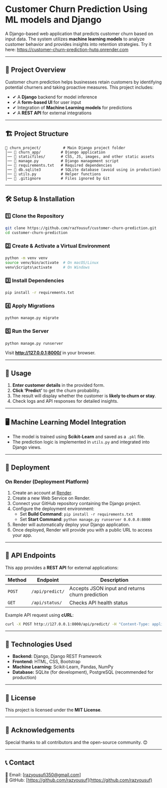 # Customer Churn Prediction Using ML models and Django

A Django-based web application that predicts customer churn based on input data. The system utilizes **machine learning models** to analyze customer behavior and provides insights into retention strategies. Try it here: https://customer-churn-prediction-hutq.onrender.com

---

## 🚀 Project Overview

Customer churn prediction helps businesses retain customers by identifying potential churners and taking proactive measures. This project includes:
- ✔ A **Django** backend for model inference
- ✔ A **form-based UI** for user input
- ✔ Integration of **Machine Learning models** for predictions
- ✔ A **REST API** for external integrations

---

## 🏗 Project Structure

```
📂 churn_project/          # Main Django project folder
│── 📂 churn_app/         # Django application
│── 📂 staticfiles/       # CSS, JS, images, and other static assets
│── 📄 manage.py          # Django management script
│── 📄 requirements.txt   # Required dependencies
│── 📄 db.sqlite3         # SQLite database (avoid using in production)
│── 📄 utils.py           # Helper functions
│── 📄 .gitignore         # Files ignored by Git
```

---

## 🛠 Setup & Installation

### 1️⃣ Clone the Repository
```bash
git clone https://github.com/razYousuf/customer-churn-prediction.git
cd customer-churn-prediction
```

### 2️⃣ Create & Activate a Virtual Environment
```bash
python -m venv venv  
source venv/bin/activate  # On macOS/Linux
venv\Scripts\activate     # On Windows
```

### 3️⃣ Install Dependencies
```bash
pip install -r requirements.txt
```

### 4️⃣ Apply Migrations
```bash
python manage.py migrate
```

### 5️⃣ Run the Server
```bash
python manage.py runserver
```
Visit **http://127.0.0.1:8000/** in your browser.

---

## 🎯 Usage
1. **Enter customer details** in the provided form.
2. **Click ‘Predict’** to get the churn probability.
3. The result will display whether the customer is **likely to churn or stay**.
4. Check logs and API responses for detailed insights.

---

## 🖥 Machine Learning Model Integration
- The model is trained using **Scikit-Learn** and saved as a `.pkl` file.
- The prediction logic is implemented in `utils.py` and integrated into Django views.

---

## 🚀 Deployment

### On Render (Deployment Platform)
1. Create an account at [Render](https://render.com).
2. Create a new Web Service on Render.
3. Connect your GitHub repository containing the Django project.
4. Configure the deployment environment:
   - Set **Build Command**: `pip install -r requirements.txt`
   - Set **Start Command**: `python manage.py runserver 0.0.0.0:8000`
5. Render will automatically deploy your Django application.
6. Once deployed, Render will provide you with a public URL to access your app.
   
---

## 📡 API Endpoints
This app provides a **REST API** for external applications:

| Method | Endpoint | Description |
|--------|----------|-------------|
| `POST` | `/api/predict/` | Accepts JSON input and returns churn prediction |
| `GET` | `/api/status/` | Checks API health status |

Example API request using **cURL**:
```bash
curl -X POST http://127.0.0.1:8000/api/predict/ -H "Content-Type: application/json" -d '{"age": 35, "subscription_length": 12}'
```

---

## 🔧 Technologies Used
- **Backend:** Django, Django REST Framework
- **Frontend:** HTML, CSS, Bootstrap
- **Machine Learning:** Scikit-Learn, Pandas, NumPy
- **Database:** SQLite (for development), PostgreSQL (recommended for production)

---

## 📜 License
This project is licensed under the **MIT License**.

---

## 🤝 Acknowledgements
Special thanks to all contributors and the open-source community. 😊

---

## 📞 Contact
📧 Email: [razyousufi350@gmail.com]  
🔗 GitHub: [https://github.com/razyousuf](https://github.com/razyousuf)
